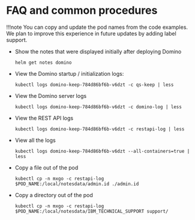 # FAQ and common procedures

!!!note
    You can copy and update the pod names from the code examples. We plan to improve this experience in future updates by adding label support.

- Show the notes that were displayed initially after deploying Domino

    ```
    helm get notes domino
    ```

- View the Domino startup / initialization logs:

    ```
    kubectl logs domino-keep-784d86bf6b-v6dzt -c qs-keep | less
    ```

- View the Domino server logs

    ```
    kubectl logs domino-keep-784d86bf6b-v6dzt -c domino-log | less
    ```

- View the REST API logs

    ```
    kubectl logs domino-keep-784d86bf6b-v6dzt -c restapi-log | less
    ```

- View all the logs

    ```
    kubectl logs domino-keep-784d86bf6b-v6dzt --all-containers=true | less
    ```

- Copy a file out of the pod

    ```
    kubectl cp -n mxgo -c restapi-log $POD_NAME:/local/notesdata/admin.id ./admin.id
    ```

- Copy a directory out of the pod

    ```
    kubectl cp -n mxgo -c restapi-log $POD_NAME:/local/notesdata/IBM_TECHNICAL_SUPPORT support/
    ```